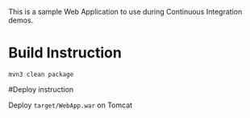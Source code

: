 This is a sample Web Application to use during Continuous Integration demos.

# Build Instruction

```
mvn3 clean package
```

#Deploy instruction

Deploy ```target/WebApp.war``` on Tomcat
 
